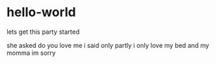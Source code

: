 
# hello-world
lets get this party started

she asked do you love me i said only partly i only love my bed and my momma im sorry
